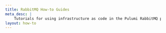 ```yaml
---
title: RabbitMQ How-to Guides
meta_desc: |
    Tutorials for using infrastructure as code in the Pulumi RabbitMQ package
layout: how-to
---
```

